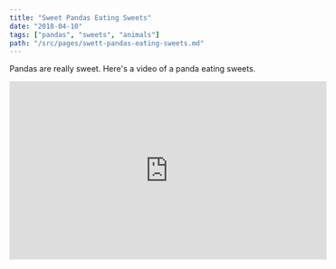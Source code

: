 ```yaml
---
title: "Sweet Pandas Eating Sweets"
date: "2018-04-10"
tags: ["pandas", "sweets", "animals"]
path: "/src/pages/swett-pandas-eating-sweets.md"
---
```


Pandas are really sweet.
Here's a video of a panda eating sweets.
<iframe width="560" height="315" src="https://www.youtube.com/embed/4n0xNbfJLR8" frameborder="0" allowfullscreen></iframe>